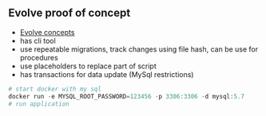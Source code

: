 
## Evolve proof of concept
* [Evolve concepts](https://evolve-db.netlify.app/concepts/)
* has cli tool
* use repeatable migrations, track changes using file hash, can be use for procedures
* use placeholders to replace part of script
* has transactions for data update (MySql restrictions)

```powershell
# start docker with my sql
docker run -e MYSQL_ROOT_PASSWORD=123456 -p 3306:3306 -d mysql:5.7
# run application
```
